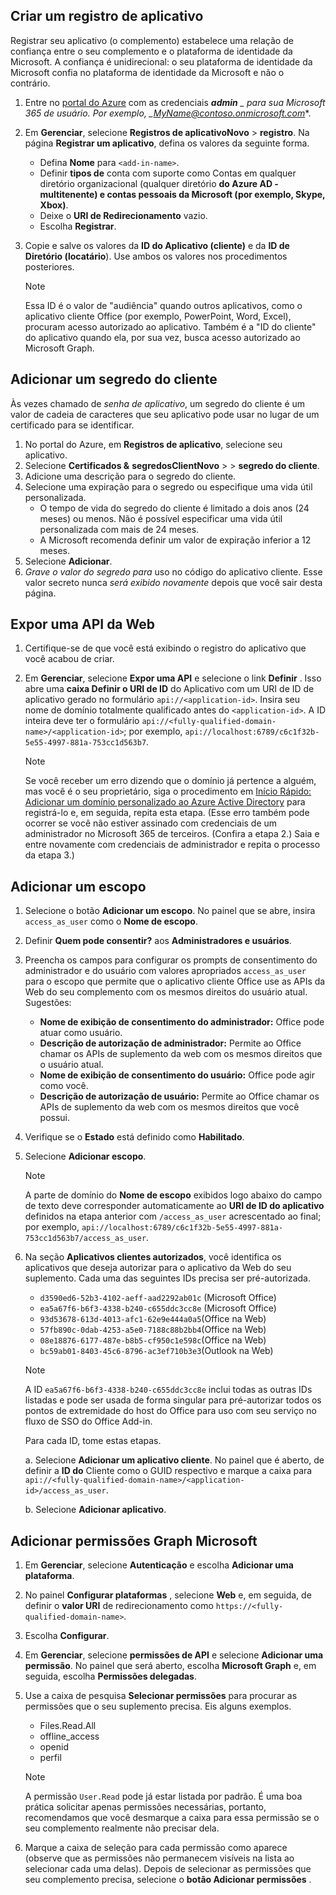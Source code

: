 ## <a name="create-an-app-registration"></a>Criar um registro de aplicativo

Registrar seu aplicativo (o complemento) estabelece uma relação de confiança entre o seu complemento e o plataforma de identidade da Microsoft. A confiança é unidirecional: o seu plataforma de identidade da Microsoft confia no plataforma de identidade da Microsoft e não o contrário.

1. Entre no [portal do Azure](https://portal.azure.com/) com as credenciais ***admin** _ para sua Microsoft 365 de usuário. Por exemplo, _*MyName@contoso.onmicrosoft.com***.
1. Em **Gerenciar**, selecione **Registros de aplicativoNovo** >  **registro**. Na página **Registrar um aplicativo**, defina os valores da seguinte forma.

    * Defina **Nome** para `<add-in-name>`.
    * Definir **tipos de** conta com suporte como Contas em qualquer diretório organizacional (qualquer diretório **do Azure AD - multitenente) e contas pessoais da Microsoft (por exemplo, Skype, Xbox)**.
    * Deixe o **URI de Redirecionamento** vazio.
    * Escolha **Registrar**.

1. Copie e salve os valores da **ID do Aplicativo (cliente)** e da **ID de Diretório (locatário**). Use ambos os valores nos procedimentos posteriores.

    > [!NOTE]
    > Essa ID é o valor de "audiência" quando outros aplicativos, como o aplicativo cliente Office (por exemplo, PowerPoint, Word, Excel), procuram acesso autorizado ao aplicativo. Também é a "ID do cliente" do aplicativo quando ela, por sua vez, busca acesso autorizado ao Microsoft Graph.

## <a name="add-a-client-secret"></a>Adicionar um segredo do cliente

Às vezes chamado de _senha de aplicativo_, um segredo do cliente é um valor de cadeia de caracteres que seu aplicativo pode usar no lugar de um certificado para se identificar.

1. No portal do Azure, em **Registros de aplicativo**, selecione seu aplicativo.
1. Selecione **Certificados &** **segredosClientNovo** >  >  **segredo do cliente**.
1. Adicione uma descrição para o segredo do cliente.
1. Selecione uma expiração para o segredo ou especifique uma vida útil personalizada.
    * O tempo de vida do segredo do cliente é limitado a dois anos (24 meses) ou menos. Não é possível especificar uma vida útil personalizada com mais de 24 meses.
    * A Microsoft recomenda definir um valor de expiração inferior a 12 meses.
1. Selecione **Adicionar**.
1. _Grave o valor do segredo para_ uso no código do aplicativo cliente. Esse valor secreto nunca _será exibido novamente_ depois que você sair desta página.

## <a name="expose-a-web-api"></a>Expor uma API da Web

1. Certifique-se de que você está exibindo o registro do aplicativo que você acabou de criar.
1. Em **Gerenciar**, selecione **Expor uma API** e selecione o link **Definir** . Isso abre uma **caixa Definir o URI de ID** do Aplicativo com um URI de ID de aplicativo gerado no formulário `api://<application-id>`. Insira seu nome de domínio totalmente qualificado antes do `<application-id>`. A ID inteira deve ter o formulário `api://<fully-qualified-domain-name>/<application-id>`; por exemplo, `api://localhost:6789/c6c1f32b-5e55-4997-881a-753cc1d563b7`.

    > [!NOTE]
    > Se você receber um erro dizendo que o domínio já pertence a alguém, mas você é o seu proprietário, siga o procedimento em [Início Rápido: Adicionar um domínio personalizado ao Azure Active Directory](/azure/active-directory/add-custom-domain) para registrá-lo e, em seguida, repita esta etapa. (Esse erro também pode ocorrer se você não estiver assinado com credenciais de um administrador no Microsoft 365 de terceiros. (Confira a etapa 2.) Saia e entre novamente com credenciais de administrador e repita o processo da etapa 3.)

## <a name="add-a-scope"></a>Adicionar um escopo

1. Selecione o botão **Adicionar um escopo**. No painel que se abre, insira `access_as_user` como o **Nome de escopo**.

1. Definir **Quem pode consentir?** aos **Administradores e usuários**.

1. Preencha os campos para configurar os prompts de consentimento do administrador e do usuário com valores apropriados `access_as_user` para o escopo que permite que o aplicativo cliente Office use as APIs da Web do seu complemento com os mesmos direitos do usuário atual. Sugestões:

    * **Nome de exibição de consentimento do administrador:** Office pode atuar como usuário.
    * **Descrição de autorização de administrador:** Permite ao Office chamar os APIs de suplemento da web com os mesmos direitos que o usuário atual.
    * **Nome de exibição de consentimento do usuário:** Office pode agir como você.
    * **Descrição de autorização de usuário:** Permite ao Office chamar os APIs de suplemento da web com os mesmos direitos que você possui.

1. Verifique se o **Estado** está definido como **Habilitado**.

1. Selecione **Adicionar escopo**.

    > [!NOTE]
    > A parte de domínio do **Nome de escopo** exibidos logo abaixo do campo de texto deve corresponder automaticamente ao **URI de ID do aplicativo** definidos na etapa anterior com `/access_as_user` acrescentado ao final; por exemplo, `api://localhost:6789/c6c1f32b-5e55-4997-881a-753cc1d563b7/access_as_user`.

1. Na seção **Aplicativos clientes autorizados**, você identifica os aplicativos que deseja autorizar para o aplicativo da Web do seu suplemento. Cada uma das seguintes IDs precisa ser pré-autorizada.
  
    * `d3590ed6-52b3-4102-aeff-aad2292ab01c` (Microsoft Office)
    * `ea5a67f6-b6f3-4338-b240-c655ddc3cc8e` (Microsoft Office)
    * `93d53678-613d-4013-afc1-62e9e444a0a5`(Office na Web)
    * `57fb890c-0dab-4253-a5e0-7188c88b2bb4`(Office na Web)
    * `08e18876-6177-487e-b8b5-cf950c1e598c`(Office na Web)
    * `bc59ab01-8403-45c6-8796-ac3ef710b3e3`(Outlook na Web)

    > [!NOTE]
    > A ID `ea5a67f6-b6f3-4338-b240-c655ddc3cc8e` inclui todas as outras IDs listadas e pode ser usada de forma singular para pré-autorizar todos os pontos de extremidade do host do Office para uso com seu serviço no fluxo de SSO do Office Add-in.

    Para cada ID, tome estas etapas.

      a. Selecione **Adicionar um aplicativo cliente**. No painel que é aberto, de definir a **ID do** Cliente como o GUID respectivo e marque a caixa para `api://<fully-qualified-domain-name>/<application-id>/access_as_user`.

      b. Selecione **Adicionar aplicativo**.

## <a name="add-microsoft-graph-permissions"></a>Adicionar permissões Graph Microsoft

1. Em **Gerenciar**, selecione **Autenticação** e escolha **Adicionar uma plataforma**.

1. No painel **Configurar plataformas** , selecione **Web** e, em seguida, de definir o **valor URI** de redirecionamento como `https://<fully-qualified-domain-name>`.

1. Escolha **Configurar**.

1. Em **Gerenciar**, selecione **permissões de API** e selecione **Adicionar uma permissão**. No painel que será aberto, escolha **Microsoft Graph** e, em seguida, escolha **Permissões delegadas**.

1. Use a caixa de pesquisa **Selecionar permissões** para procurar as permissões que o seu suplemento precisa. Eis alguns exemplos.

    * Files.Read.All
    * offline_access
    * openid
    * perfil

    > [!NOTE]
    > A permissão `User.Read` pode já estar listada por padrão. É uma boa prática solicitar apenas permissões necessárias, portanto, recomendamos que você desmarque a caixa para essa permissão se o seu complemento realmente não precisar dela.

1. Marque a caixa de seleção para cada permissão como aparece (observe que as permissões não permanecem visíveis na lista ao selecionar cada uma delas). Depois de selecionar as permissões que seu complemento precisa, selecione o **botão Adicionar permissões** .
